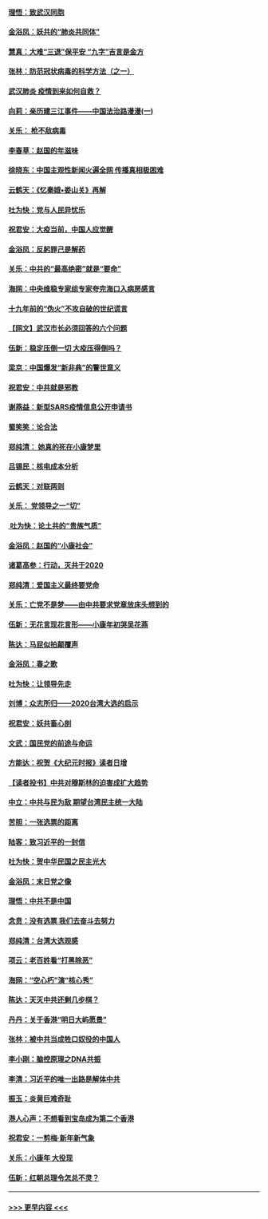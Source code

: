 #### [理悟：致武汉同胞](../pages/nsc993/n11831522.md?t=01301522) 
#### [金浴凤：妖共的“肺炎共同体”](../pages/nsc993/n11829448.md?t=01301522) 
#### [慧真：大难“三退”保平安 “九字”吉言是金方](../pages/nsc993/n11829501.md?t=01301522) 
#### [张林：防范冠状病毒的科学方法（之一）](../pages/nsc993/n11828618.md?t=01301522) 
#### [武汉肺炎 疫情到来如何自救？](../pages/nsc993/n11827632.md?t=01301522) 
#### [向莉：亲历建三江事件——中国法治路漫漫(一)](../pages/nsc993/n11827190.md?t=01301522) 
#### [关乐： 枪不敌病毒](../pages/nsc993/n11826746.md?t=01301522) 
#### [李春草：赵国的年滋味](../pages/nsc993/n11826321.md?t=01301522) 
#### [徐晓东：中国主观性新闻火遍全网 传播真相极困难](../pages/nsc993/n11826508.md?t=01301522) 
#### [云鹤天：《忆秦娥▪娄山关》再解](../pages/nsc993/n11824682.md?t=01301522) 
#### [吐为快：党与人民异忧乐](../pages/nsc993/n11824660.md?t=01301522) 
#### [祝君安：大疫当前，中国人应觉醒](../pages/nsc993/n11821946.md?t=01301522) 
#### [金浴凤：反躬罪己是解药](../pages/nsc993/n11820280.md?t=01301522) 
#### [关乐：中共的“最高绝密”就是“要命”](../pages/nsc993/n11816946.md?t=01301522) 
#### [海网：中央维稳专家组专家夸完海口入病房感言](../pages/nsc993/n11815138.md?t=01301522) 
#### [十九年前的“伪火”不攻自破的世纪谎言](../pages/nsc993/n11813238.md?t=01301522) 
#### [【网文】武汉市长必须回答的六个问题](../pages/nsc993/n11813848.md?t=01301522) 
#### [伍新：稳定压倒一切 大疫压得倒吗？](../pages/nsc993/n11812634.md?t=01301522) 
#### [梁京：中国爆发“新非典”的警世意义](../pages/nsc993/n11812554.md?t=01301522) 
#### [祝君安：中共就是邪教](../pages/nsc993/n11812431.md?t=01301522) 
#### [谢燕益：新型SARS疫情信息公开申请书](../pages/nsc993/n11808840.md?t=01301522) 
#### [蜀笑笑：论合法](../pages/nsc993/n11808064.md?t=01301522) 
#### [郑纯清： 她真的死在小康梦里](../pages/nsc993/n11806623.md?t=01301522) 
#### [吕锡民：核电成本分析](../pages/nsc993/n11806284.md?t=01301522) 
#### [云鹤天：对联两则](../pages/nsc993/n11805957.md?t=01301522) 
#### [关乐： 党领导之一“切”](../pages/nsc993/n11804505.md?t=01301522) 
#### [ 吐为快：论土共的“贵族气质”](../pages/nsc993/n11804490.md?t=01301522) 
#### [金浴凤：赵国的“小康社会”](../pages/nsc993/n11804452.md?t=01301522) 
#### [诸葛高参：行动，灭共于2020](../pages/nsc993/n11804120.md?t=01301522) 
#### [郑纯清：爱国主义最终要党命](../pages/nsc993/n11802197.md?t=01301522) 
#### [关乐：亡党不是梦——由中共要求党章放床头想到的](../pages/nsc993/n11802156.md?t=01301522) 
#### [伍新：无花言现花言形——小康年初哭吴花燕](../pages/nsc993/n11800044.md?t=01301522) 
#### [陈达：马屁似拍颠覆声](../pages/nsc993/n11800010.md?t=01301522) 
#### [金浴凤：春之歌](../pages/nsc993/n11797687.md?t=01301522) 
#### [吐为快：让领导先走](../pages/nsc993/n11797512.md?t=01301522) 
#### [刘博：众志所归——2020台湾大选的启示](../pages/nsc993/n11796878.md?t=01301522) 
#### [祝君安：妖共畜心剖](../pages/nsc993/n11794273.md?t=01301522) 
#### [文武：国民党的前途与命运](../pages/nsc993/n11794198.md?t=01301522) 
#### [方能达：祝贺《大纪元时报》读者日增](../pages/nsc993/n11793807.md?t=01301522) 
#### [【读者投书】中共对穆斯林的迫害成扩大趋势](../pages/nsc993/n11791371.md?t=01301522) 
#### [中立：中共与民为敌 期望台湾民主统一大陆](../pages/nsc993/n11790392.md?t=01301522) 
#### [苦胆：一张选票的距离](../pages/nsc993/n11788914.md?t=01301522) 
#### [陆客：致习近平的一封信](../pages/nsc993/n11788867.md?t=01301522) 
#### [吐为快：贺中华民国之民主光大](../pages/nsc993/n11788618.md?t=01301522) 
#### [金浴凤：末日党之像](../pages/nsc993/n11787475.md?t=01301522) 
#### [理悟：中共不是中国](../pages/nsc993/n11787463.md?t=01301522) 
#### [念贲：没有选票  我们去奋斗去努力](../pages/nsc993/n11787398.md?t=01301522) 
#### [郑纯清：台湾大选观感](../pages/nsc993/n11786210.md?t=01301522) 
#### [项云：老百姓看“打黑除恶”](../pages/nsc993/n11785398.md?t=01301522) 
#### [海网：“空心朽”演“核心秀”](../pages/nsc993/n11783874.md?t=01301522) 
#### [陈达：天灭中共还剩几步棋？](../pages/nsc993/n11783719.md?t=01301522) 
#### [丹丹：关于香港“明日大屿愿景”](../pages/nsc993/n11783273.md?t=01301522) 
#### [张林：被中共当成牲口奴役的中国人](../pages/nsc993/n11782397.md?t=01301522) 
#### [李小刚：脑控原理之DNA共振](../pages/nsc993/n11780962.md?t=01301522) 
#### [李清：习近平的唯一出路是解体中共](../pages/nsc993/n11780866.md?t=01301522) 
#### [振玉：炎黄巨难奇耻](../pages/nsc993/n11779632.md?t=01301522) 
#### [港人心声：不想看到宝岛成为第二个香港](../pages/nsc993/n11778817.md?t=01301522) 
#### [祝君安：一剪梅‧新年新气象](../pages/nsc993/n11776340.md?t=01301522) 
#### [关乐：小康年 大役现](../pages/nsc993/n11774213.md?t=01301522) 
#### [伍新：红朝总理令怎总不灵？](../pages/nsc993/n11770813.md?t=01301522) 

----
#### [ >>> 更早内容 <<< ](../indexes/nsc993-earlier.md)
